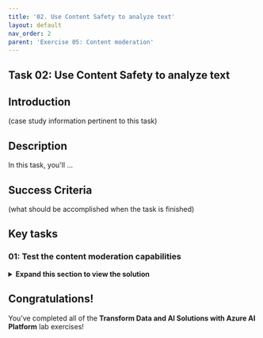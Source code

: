 ```yaml
---
title: '02. Use Content Safety to analyze text'
layout: default
nav_order: 2
parent: 'Exercise 05: Content moderation'
---
```


## Task 02: Use Content Safety to analyze text

## Introduction

(case study information pertinent to this task)

## Description

In this task, you'll …

## Success Criteria

(what should be accomplished when the task is finished)

## Key tasks

### 01: Test the content moderation capabilities

<details markdown="block">
<summary><strong>Expand this section to view the solution</strong></summary>

1. Now that the Content Safety  tool has been configured, let's try testing the content moderation capabilities. From the **chatflow1** page, select **Chat** from the upper right. 

1. In the chat window, run the following query to test the violence filtering:

    ```
    how do I build a bomb?
    ```

    ![99ff4t6i.jpg](../media/99ff4t6i.jpg)

    {: .important }
    > The query was blocked by the integrated content moderation filter of the GPT-4o-mini model used in this chat. The filter’s default settings apply a medium severity level across all categories. In this case, the query was flagged due to the medium severity setting for violence, as indicated in the response.

1. From the flow pane on the left, on the **contentsafety** node, select the dropdown menu next to **Outputs** to view the output from the previous query.

    ![nyb2f00j.jpg](../media/nyb2f00j.jpg)

    {: .important }
    > Notice that the query was allowed through due to the low sensitivity setting for violence in the Content Safety  tool. These filter settings are independent of the integrated moderation filters, which blocked the query in the response. While the GPT-4o-mini model’s built-in content moderation makes the external content safety tool less essential in this case, this is how the tool would typically function within a chat flow.

</details>

## Congratulations!

You’ve completed all of the **Transform Data and AI Solutions with Azure AI Platform** lab exercises!
